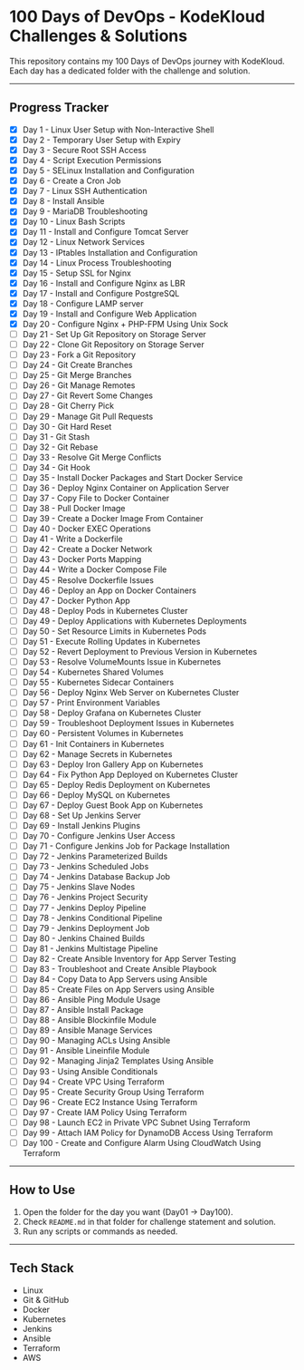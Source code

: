 # 100 Days of DevOps - KodeKloud Challenges & Solutions

This repository contains my 100 Days of DevOps journey with KodeKloud.  
Each day has a dedicated folder with the challenge and solution.

---

## Progress Tracker
- [x] Day 1 - Linux User Setup with Non-Interactive Shell  
- [x] Day 2 - Temporary User Setup with Expiry  
- [x] Day 3 - Secure Root SSH Access  
- [x] Day 4 - Script Execution Permissions  
- [x] Day 5 - SELinux Installation and Configuration  
- [x] Day 6 - Create a Cron Job  
- [x] Day 7 - Linux SSH Authentication  
- [x] Day 8 - Install Ansible  
- [x] Day 9 - MariaDB Troubleshooting  
- [x] Day 10 - Linux Bash Scripts  
- [x] Day 11 - Install and Configure Tomcat Server  
- [x] Day 12 - Linux Network Services  
- [x] Day 13 - IPtables Installation and Configuration  
- [x] Day 14 - Linux Process Troubleshooting  
- [x] Day 15 - Setup SSL for Nginx  
- [x] Day 16 - Install and Configure Nginx as LBR  
- [x] Day 17 - Install and Configure PostgreSQL  
- [x] Day 18 - Configure LAMP server  
- [x] Day 19 - Install and Configure Web Application  
- [x] Day 20 - Configure Nginx + PHP-FPM Using Unix Sock  
- [ ] Day 21 - Set Up Git Repository on Storage Server  
- [ ] Day 22 - Clone Git Repository on Storage Server  
- [ ] Day 23 - Fork a Git Repository  
- [ ] Day 24 - Git Create Branches  
- [ ] Day 25 - Git Merge Branches  
- [ ] Day 26 - Git Manage Remotes  
- [ ] Day 27 - Git Revert Some Changes  
- [ ] Day 28 - Git Cherry Pick  
- [ ] Day 29 - Manage Git Pull Requests  
- [ ] Day 30 - Git Hard Reset  
- [ ] Day 31 - Git Stash  
- [ ] Day 32 - Git Rebase  
- [ ] Day 33 - Resolve Git Merge Conflicts  
- [ ] Day 34 - Git Hook  
- [ ] Day 35 - Install Docker Packages and Start Docker Service  
- [ ] Day 36 - Deploy Nginx Container on Application Server  
- [ ] Day 37 - Copy File to Docker Container  
- [ ] Day 38 - Pull Docker Image  
- [ ] Day 39 - Create a Docker Image From Container  
- [ ] Day 40 - Docker EXEC Operations  
- [ ] Day 41 - Write a Dockerfile  
- [ ] Day 42 - Create a Docker Network  
- [ ] Day 43 - Docker Ports Mapping  
- [ ] Day 44 - Write a Docker Compose File  
- [ ] Day 45 - Resolve Dockerfile Issues  
- [ ] Day 46 - Deploy an App on Docker Containers  
- [ ] Day 47 - Docker Python App  
- [ ] Day 48 - Deploy Pods in Kubernetes Cluster  
- [ ] Day 49 - Deploy Applications with Kubernetes Deployments  
- [ ] Day 50 - Set Resource Limits in Kubernetes Pods  
- [ ] Day 51 - Execute Rolling Updates in Kubernetes  
- [ ] Day 52 - Revert Deployment to Previous Version in Kubernetes  
- [ ] Day 53 - Resolve VolumeMounts Issue in Kubernetes  
- [ ] Day 54 - Kubernetes Shared Volumes  
- [ ] Day 55 - Kubernetes Sidecar Containers  
- [ ] Day 56 - Deploy Nginx Web Server on Kubernetes Cluster  
- [ ] Day 57 - Print Environment Variables  
- [ ] Day 58 - Deploy Grafana on Kubernetes Cluster  
- [ ] Day 59 - Troubleshoot Deployment Issues in Kubernetes  
- [ ] Day 60 - Persistent Volumes in Kubernetes  
- [ ] Day 61 - Init Containers in Kubernetes  
- [ ] Day 62 - Manage Secrets in Kubernetes  
- [ ] Day 63 - Deploy Iron Gallery App on Kubernetes  
- [ ] Day 64 - Fix Python App Deployed on Kubernetes Cluster  
- [ ] Day 65 - Deploy Redis Deployment on Kubernetes  
- [ ] Day 66 - Deploy MySQL on Kubernetes  
- [ ] Day 67 - Deploy Guest Book App on Kubernetes  
- [ ] Day 68 - Set Up Jenkins Server  
- [ ] Day 69 - Install Jenkins Plugins  
- [ ] Day 70 - Configure Jenkins User Access  
- [ ] Day 71 - Configure Jenkins Job for Package Installation  
- [ ] Day 72 - Jenkins Parameterized Builds  
- [ ] Day 73 - Jenkins Scheduled Jobs  
- [ ] Day 74 - Jenkins Database Backup Job  
- [ ] Day 75 - Jenkins Slave Nodes  
- [ ] Day 76 - Jenkins Project Security  
- [ ] Day 77 - Jenkins Deploy Pipeline  
- [ ] Day 78 - Jenkins Conditional Pipeline  
- [ ] Day 79 - Jenkins Deployment Job  
- [ ] Day 80 - Jenkins Chained Builds  
- [ ] Day 81 - Jenkins Multistage Pipeline  
- [ ] Day 82 - Create Ansible Inventory for App Server Testing  
- [ ] Day 83 - Troubleshoot and Create Ansible Playbook  
- [ ] Day 84 - Copy Data to App Servers using Ansible  
- [ ] Day 85 - Create Files on App Servers using Ansible  
- [ ] Day 86 - Ansible Ping Module Usage  
- [ ] Day 87 - Ansible Install Package  
- [ ] Day 88 - Ansible Blockinfile Module  
- [ ] Day 89 - Ansible Manage Services  
- [ ] Day 90 - Managing ACLs Using Ansible  
- [ ] Day 91 - Ansible Lineinfile Module  
- [ ] Day 92 - Managing Jinja2 Templates Using Ansible  
- [ ] Day 93 - Using Ansible Conditionals  
- [ ] Day 94 - Create VPC Using Terraform  
- [ ] Day 95 - Create Security Group Using Terraform  
- [ ] Day 96 - Create EC2 Instance Using Terraform  
- [ ] Day 97 - Create IAM Policy Using Terraform  
- [ ] Day 98 - Launch EC2 in Private VPC Subnet Using Terraform  
- [ ] Day 99 - Attach IAM Policy for DynamoDB Access Using Terraform  
- [ ] Day 100 - Create and Configure Alarm Using CloudWatch Using Terraform  

---

## How to Use
1. Open the folder for the day you want (Day01 → Day100).  
2. Check `README.md` in that folder for challenge statement and solution.  
3. Run any scripts or commands as needed.  

---

## Tech Stack
- Linux  
- Git & GitHub  
- Docker  
- Kubernetes  
- Jenkins  
- Ansible  
- Terraform  
- AWS
